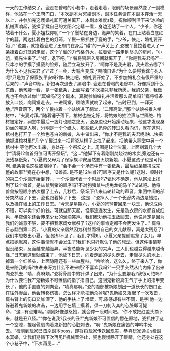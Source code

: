 一天的工作结束了，瓷走在昏暗的小巷中，走着走着，眼前的场景赫然变了一副模样，他站在一个王府门口，“本次副本为冥婚副本，副本任务请在本副本存活一天以上，并参加完这场婚礼即可通关离开，本副本难度s级，祝你顺利活下来”冰冷的机械声响起，瓷揉了揉自己的太阳穴定睛一看，身边还站了一个人，“少爷，你还站着干什么，夏小姐找你呢!”一个丫鬟站在身边，诡异的笑着，在门上贴着白底红字的囍，两边挂着白色的灯笼，丫鬟一把抓住了瓷的手，“少爷，快走，婚礼要开始了!”说罢，就拉着瓷进了王府门在身后“碰”的一声关上了,瓷被丫鬟拉着进入了一条挂着白灯笼的走廊，这个丫鬟的力气格外大，拉着瓷一路走到尽头的房间，“小姐，瓷先生来了。”“好，退下吧。”丫鬟将瓷带入房间就离开了。“你是我夫君吗?”一只冰凉的手摸了摸瓷的脸颊，随后立马放开了，“啊你不是我夫君，我夫君去哪了?为什么不见我夫君了?”过了一会，大喊声变成了喃喃自语:“为什么要将我嫁与死人呢?只是为了保家族平安吗?你..快走吧，婚礼要开始了，不参加婚礼会有很严重的后果的…”声音中断，新娘再次退去了黑暗中.
瓷走在昏暗的走廊中，好像踩到什么东西，他弯腰一看，是一张纸条，上面写着“本次婚礼非我所愿，我的父亲，我做鬼也不会放过你!”“冥婚吗?这个副本，真就参加婚礼并活着那么简单吗?”瓷将纸条放入口袋，向祠堂走去。一进祠堂，唢呐声就响了起来，“吉时已到，一拜天地。”声音落下，两个丫鬟拉着一个姑娘进了祠堂，“二拜高堂。”那个姑娘被推入棺材中，“夫妻对拜。”随着锤子落下，棺材也被定好，将姑娘的抽泣声与世隔绝..
棺材被定好，祠堂中最后一盏灯也随之熄灭，瓷身边也开始躁动起来，他这才发现身边坐的哪是人啊，分明是一个个纸人，那些纸人诡异的转过头看向词，就在这时，棺材也打开了一个脸色苍白的新娘，从中做出来，“你才不是我的夫君呢!快...快把他抓进棺材里!”几个丫鬟过来一把将瓷从椅子上拽了起来，把他带入祠堂中另一个棺材中
等他再次出来，身处在一个祭坛之上。周围是12个沙漏，上面刻着几个大字“请将12兽首归位可离开祭坛”，“这...”他脚下有着刚刚焚烧过的木炭,旁边还有一张残存纸条，“小夏的父母为了保家族平安居然要火烧新娘，小夏这孩子也是可怜啊.
纸条署名这栏被烧掉了，“会不会一个场景中有一张纸条，最后纸条能拼成完整的故事?”瓷在心中想，12兽首..是不是12生肖?可顺序又是什么呢?这时，顺时针的第二个沙漏开始倒转，，一个沙漏代表一个时辰吗?瓷也不确定，他从祭坛上找到了12个兽首，是从鼠到猪的顺序吗?不对狗猪鼠牛虎兔龙蛇马羊?试试吧。他将兽兽按照顺序依次摆了上去，几秒后，祭坛下传来齿轮转动的声音，集团中间的部分突然陷了下去，瓷也跟着掉了下去...
这是…”瓷掉入了一个长廊内两边是蜡烛，以及挂在墙上的工作日志。“今天是星期六，小夏的爸爸带回来一块玉，他说成色不错，可以卖个好价钱。可就自那天起，怪事连连发生，先是洗衣房的水都变成红色，半夜偶尔还会传来少女的滴滴笑声。我们都劝他把玉放回去，他说肯定是因为我们的诚意不够，要不把我家闺女献祭了?这样的事肯定都不会再发生了…"
瓷将日志翻到第二页，“小夏的父亲居然因为利益而将自己的女儿献祭，真是太残忍了!我们本想救出小夏，但.她却不见了，我们才得知，小夏父亲提前献祭了女儿。早点把她献祭，这件事情就不会发生了!我们也只好默认了他的想法。但这件事情非但没结束，反而越来越诡异。半夜总能听见少女的哭声，工人们也越变得越来越奇怪..”日志到这里就结束了，他放下日志，向着走廊的尽头走去，走廊尽头的地上，掉着一个红盖头，上面隐隐还有一些血腥味，“哈哈哈，这么久，终于来人了，你是来陪我的吗?快进来呀为什么不进来呢?不喜欢我吗?”一只手突然从门内伸了出来向瓷抓去.
“啧，真麻烦。”瓷将骨扇中的针弹了出来，“为什么要躲我?我很可怕吗?为什么要怕我?”鬼新娘不可置信的指了指自己，这回鬼新娘真生气了手上的指甲变长了，他的手直直的刺向瓷，“啧真疼啊。”瓷的腹部被新娘划出一道长长的伤口正在往外渗血，他会转移伤害，怎么样才能把他杀掉呢?鬼新娘又发起了一次攻击，瓷右臂上的伤口又加深了，他的手扶上了墙壁，可.质感却有些不同，是字!他一边躲避着鬼新娘的攻击，一边用手在墙上摸着，须一刀刺入其的心脏即可毙命，“这...有点难啊。”刚刚好像激怒她，就会停一段时间吧。“你不敢把红盖头摘下来，就是丑八怪。”“你在说我?我长的丑?”鬼新娘不可置信的愣在原地，瓷抓住了这一个空隙，捏起骨扇向着鬼新娘的心脏刺去。“啊!”鬼新娘在痛苦的呻吟中死去。“检测到玩家已击杀副本boss，即将将玩家传送回现实，恭喜玩家通关s级副本冥婚，让我们期待下次再见!”机械音停止，瓷也慢慢睁开了眼睛，他还身处在这个小巷子中，“下次再见.....“